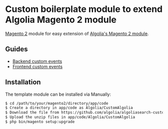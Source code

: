 # Custom boilerplate module to extend Algolia Magento 2 module

[Magento 2](https://magento.com/) module for easy extension of [Algolia's Magento 2 module](https://github.com/algolia/algoliasearch-magento-2).

## Guides

* [Backend custom events](https://community.algolia.com/magento/doc/m2/backend/)
* [Frontend custom events](https://community.algolia.com/magento/doc/m2/frontend-events/)

## Installation

The template module can be installed via Manually:

```sh
$ cd /path/to/your/magento2/directory/app/code
$ Create a directory in app/code as Algolia/CustomAlgolia 
$ Download the file from https://github.com/algolia/algoliasearch-custom-algolia-magento-2/ and unzip 
$ Upload the unzip files in app/code/Algolia/CustomAlgolia
$ php bin/magento setup:upgrade
```
